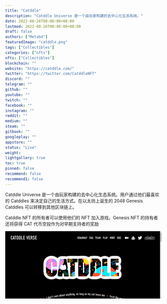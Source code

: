 ```yaml
---
title: "Catddle"
description: "Catddle Universe 是一个由玩家构建的去中心化生态系统。"
date: 2022-08-26T00:00:00+08:00
lastmod: 2022-08-26T00:00:00+08:00
draft: false
authors: ["Metabd"]
featuredImage: "catddle.png"
tags: ["Collectibles"]
categories: ["nfts"]
nfts: ["Collectibles"]
blockchain: ""
website: "https://catddle.com/"
twitter: "https://twitter.com/CatddleNFT"
discord: ""
telegram: ""
github: ""
youtube: ""
twitch: ""
facebook: ""
instagram: ""
reddit: ""
medium: ""
steam: ""
gitbook: ""
googleplay: ""
appstore: ""
status: "Live"
weight: 
lightgallery: true
toc: true
pinned: false
recommend: false
recommend1: false
---
```

Catddle Universe 是一个由玩家构建的去中心化生态系统。用户通过他们最喜欢的 Catddles 来决定自己的生活方式。在以太坊上诞生的 2048 Genesis Catddles 可以转移到其他区块链上。

Catddle NFT 的所有者可以使用他们的 NFT 加入游戏。Genesis NFT 的持有者还将获得 CAT 代币空投作为对早期支持者的奖励

![nft](5213213421.png)